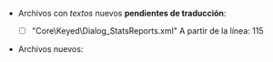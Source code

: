 
* Archivos con *textos* nuevos **pendientes de traducción**:

	* [ ] "Core\Keyed\Dialog_StatsReports.xml"			A partir de la línea: 115



* Archivos nuevos:
